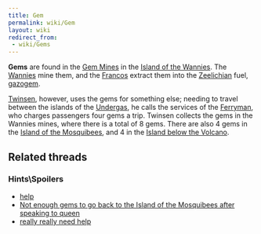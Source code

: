 ```yaml
---
title: Gem
permalink: wiki/Gem
layout: wiki
redirect_from:
 - wiki/Gems
---
```


**Gems** are found in the [Gem Mines](Gem_Mine "wikilink") in the
[Island of the Wannies](Island_of_the_Wannies "wikilink"). The
[Wannies](Wannie "wikilink") mine them, and the
[Francos](Franco "wikilink") extract them into the
[Zeelichian](Zeelich "wikilink") fuel, [gazogem](gazogem "wikilink").

[Twinsen](Twinsen "wikilink"), however, uses the gems for something
else; needing to travel between the islands of the
[Undergas](Undergas "wikilink"), he calls the services of the
[Ferryman](Ferryman "wikilink"), who charges passengers four gems a
trip. Twinsen collects the gems in the Wannies mines, where there is a
total of 8 gems. There are also 4 gems in the [Island of the
Mosquibees](Island_of_the_Mosquibees "wikilink"), and 4 in the [Island
below the Volcano](Island_below_the_Volcano "wikilink").

## Related threads

### Hints\Spoilers

- [help](https://forum.magicball.net/showthread.php?t=11469)
- [Not enough gems to go back to the Island of the Mosquibees after
  speaking to queen](https://forum.magicball.net/showthread.php?t=7446)
- [really really need
  help](https://forum.magicball.net/showthread.php?t=768)
